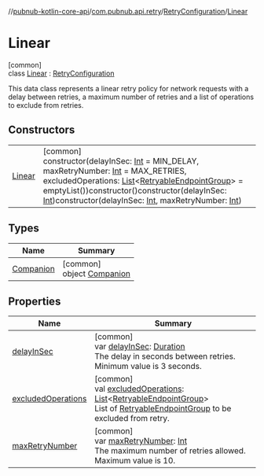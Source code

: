 //[pubnub-kotlin-core-api](../../../../index.md)/[com.pubnub.api.retry](../../index.md)/[RetryConfiguration](../index.md)/[Linear](index.md)

# Linear

[common]\
class [Linear](index.md) : [RetryConfiguration](../index.md)

This data class represents a linear retry policy for network requests with a delay between retries, a maximum number of retries and a list of operations to exclude from retries.

## Constructors

| | |
|---|---|
| [Linear](-linear.md) | [common]<br>constructor(delayInSec: [Int](https://kotlinlang.org/api/latest/jvm/stdlib/kotlin/-int/index.html) = MIN_DELAY, maxRetryNumber: [Int](https://kotlinlang.org/api/latest/jvm/stdlib/kotlin/-int/index.html) = MAX_RETRIES, excludedOperations: [List](https://kotlinlang.org/api/latest/jvm/stdlib/kotlin.collections/-list/index.html)&lt;[RetryableEndpointGroup](../../-retryable-endpoint-group/index.md)&gt; = emptyList())constructor()constructor(delayInSec: [Int](https://kotlinlang.org/api/latest/jvm/stdlib/kotlin/-int/index.html))constructor(delayInSec: [Int](https://kotlinlang.org/api/latest/jvm/stdlib/kotlin/-int/index.html), maxRetryNumber: [Int](https://kotlinlang.org/api/latest/jvm/stdlib/kotlin/-int/index.html)) |

## Types

| Name | Summary |
|---|---|
| [Companion](-companion/index.md) | [common]<br>object [Companion](-companion/index.md) |

## Properties

| Name | Summary |
|---|---|
| [delayInSec](delay-in-sec.md) | [common]<br>var [delayInSec](delay-in-sec.md): [Duration](https://kotlinlang.org/api/latest/jvm/stdlib/kotlin.time/-duration/index.html)<br>The delay in seconds between retries. Minimum value is 3 seconds. |
| [excludedOperations](excluded-operations.md) | [common]<br>val [excludedOperations](excluded-operations.md): [List](https://kotlinlang.org/api/latest/jvm/stdlib/kotlin.collections/-list/index.html)&lt;[RetryableEndpointGroup](../../-retryable-endpoint-group/index.md)&gt;<br>List of [RetryableEndpointGroup](../../-retryable-endpoint-group/index.md) to be excluded from retry. |
| [maxRetryNumber](max-retry-number.md) | [common]<br>var [maxRetryNumber](max-retry-number.md): [Int](https://kotlinlang.org/api/latest/jvm/stdlib/kotlin/-int/index.html)<br>The maximum number of retries allowed. Maximum value is 10. |
